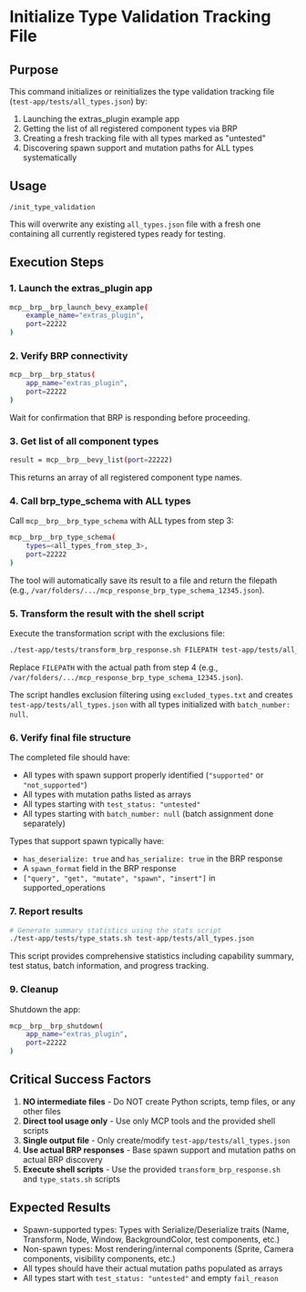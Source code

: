 # Initialize Type Validation Tracking File

## Purpose
This command initializes or reinitializes the type validation tracking file (`test-app/tests/all_types.json`) by:
1. Launching the extras_plugin example app
2. Getting the list of all registered component types via BRP
3. Creating a fresh tracking file with all types marked as "untested"
4. Discovering spawn support and mutation paths for ALL types systematically

## Usage
```
/init_type_validation
```

This will overwrite any existing `all_types.json` file with a fresh one containing all currently registered types ready for testing.

## Execution Steps

### 1. Launch the extras_plugin app
```bash
mcp__brp__brp_launch_bevy_example(
    example_name="extras_plugin",
    port=22222
)
```

### 2. Verify BRP connectivity
```bash
mcp__brp__brp_status(
    app_name="extras_plugin",
    port=22222
)
```

Wait for confirmation that BRP is responding before proceeding.

### 3. Get list of all component types
```bash
result = mcp__brp__bevy_list(port=22222)
```

This returns an array of all registered component type names.

### 4. Call brp_type_schema with ALL types

Call `mcp__brp__brp_type_schema` with ALL types from step 3:
```bash
mcp__brp__brp_type_schema(
    types=<all_types_from_step_3>,
    port=22222
)
```

The tool will automatically save its result to a file and return the filepath (e.g., `/var/folders/.../mcp_response_brp_type_schema_12345.json`).


### 5. Transform the result with the shell script

Execute the transformation script with the exclusions file:

```bash
./test-app/tests/transform_brp_response.sh FILEPATH test-app/tests/all_types.json test-app/tests/excluded_types.txt
```

Replace `FILEPATH` with the actual path from step 4 (e.g., `/var/folders/.../mcp_response_brp_type_schema_12345.json`).

The script handles exclusion filtering using `excluded_types.txt` and creates `test-app/tests/all_types.json` with all types initialized with `batch_number: null`.

### 6. Verify final file structure
The completed file should have:
- All types with spawn support properly identified (`"supported"` or `"not_supported"`)
- All types with mutation paths listed as arrays
- All types starting with `test_status: "untested"`
- All types starting with `batch_number: null` (batch assignment done separately)

Types that support spawn typically have:
- `has_deserialize: true` and `has_serialize: true` in the BRP response
- A `spawn_format` field in the BRP response
- `["query", "get", "mutate", "spawn", "insert"]` in supported_operations

### 7. Report results
```bash
# Generate summary statistics using the stats script
./test-app/tests/type_stats.sh test-app/tests/all_types.json
```

This script provides comprehensive statistics including capability summary, test status, batch information, and progress tracking.

### 9. Cleanup
Shutdown the app:
```bash
mcp__brp__brp_shutdown(
    app_name="extras_plugin",
    port=22222
)
```

## Critical Success Factors

1. **NO intermediate files** - Do NOT create Python scripts, temp files, or any other files
2. **Direct tool usage only** - Use only MCP tools and the provided shell scripts
3. **Single output file** - Only create/modify `test-app/tests/all_types.json`
4. **Use actual BRP responses** - Base spawn support and mutation paths on actual BRP discovery
5. **Execute shell scripts** - Use the provided `transform_brp_response.sh` and `type_stats.sh` scripts

## Expected Results

- Spawn-supported types: Types with Serialize/Deserialize traits (Name, Transform, Node, Window, BackgroundColor, test components, etc.)
- Non-spawn types: Most rendering/internal components (Sprite, Camera components, visibility components, etc.)
- All types should have their actual mutation paths populated as arrays
- All types start with `test_status: "untested"` and empty `fail_reason`
